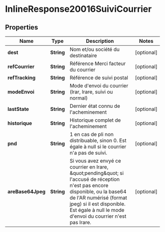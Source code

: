 # InlineResponse20016SuiviCourrier

## Properties
Name | Type | Description | Notes
------------ | ------------- | ------------- | -------------
**dest** | **String** | Nom et/ou société du destinataire |  [optional]
**refCourrier** | **String** | Référence Merci facteur du courrier |  [optional]
**refTracking** | **String** | Référence de suivi postal |  [optional]
**modeEnvoi** | **String** | Mode d&#x27;envoi du courrier (lrar, lrare, suivi ou normal) |  [optional]
**lastState** | **String** | Dernier état connu de l&#x27;acheminement |  [optional]
**historique** | **String** | Historique complet de l&#x27;acheminement |  [optional]
**pnd** | **String** | 1 en cas de pli non distribuable, sinon 0. Est égale à null si le courrier n&#x27;a pas de suivi. |  [optional]
**areBase64Jpeg** | **String** | Si vous avez envyé ce courrier en lrare, \&quot;pending\&quot; si l&#x27;accusé de réception n&#x27;est pas encore disponible, ou la base64 de l&#x27;AR numérisé (format jpeg) si il est disponible. Est égale à null le mode d&#x27;envoi du courrier n&#x27;est pas lrare. |  [optional]
